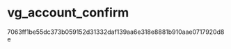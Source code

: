 vg_account_confirm
==================
7063ff1be55dc373b059152d31332daf139aa6e318e8881b910aae0717920d8e
